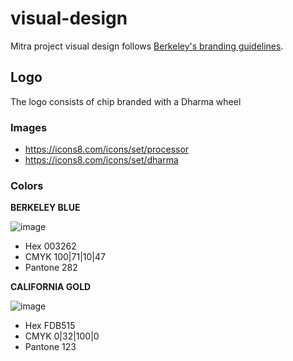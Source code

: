 # visual-design
Mitra project visual design follows [Berkeley's branding guidelines](https://brand.berkeley.edu/identity-and-visual-design). 

## Logo
The logo consists of chip branded with a Dharma wheel 

### Images
- https://icons8.com/icons/set/processor
- https://icons8.com/icons/set/dharma

### Colors
**BERKELEY BLUE**

![image](https://github.com/dharmamitra/visual-design/assets/17675331/c8f62747-fe6d-4faa-a7a9-bc4a8e275bb0)

- Hex 003262 
- CMYK 100|71|10|47 
- Pantone 282

**CALIFORNIA GOLD**

![image](https://github.com/dharmamitra/visual-design/assets/17675331/172da8ee-cc1b-4431-87f0-ed7a5092713f)

- Hex FDB515 
- CMYK 0|32|100|0 
- Pantone 123
